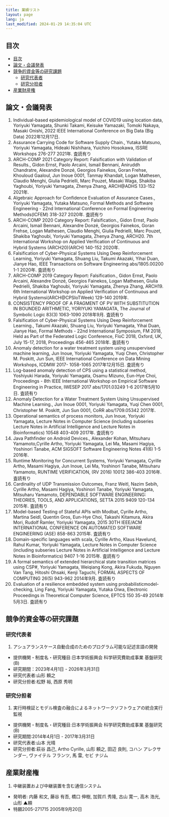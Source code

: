 ```yaml
---
title: 業績リスト
layout: page
lang: ja
last_modified: 2024-01-29 14:35:04 UTC
---
```

## 目次

- [目次](#目次)
- [論文・会議発表](#論文会議発表)
- [競争的資金等の研究課題](#競争的資金等の研究課題)
  - [研究代表者](#研究代表者)
  - [研究分担者](#研究分担者)
- [産業財産権](#産業財産権)


## 論文・会議発表

1. Individual-based epidemiological model of COVID19 using location data, Yoriyuki Yamagata, Shunki Takami, Keisuke Yamazaki, Tomoki Nakaya, Masaki Onishi, 2022 IEEE International Conference on Big Data (Big Data)  2022年12月17日. 
1. Assurance Carrying Code for Software Supply Chain., Yutaka Matsuno, Yoriyuki Yamagata, Hideaki Nishihara, Yuichiro Hosokawa, ISSRE Workshops  276-277 2021年. 査読有り
1. ARCH-COMP 2021 Category Report: Falsification with Validation of Results., Gidon Ernst, Paolo Arcaini, Ismail Bennani, Aniruddh Chandratre, Alexandre Donzé, Georgios Fainekos, Goran Frehse, Khouloud Gaaloul, Jun Inoue 0001, Tanmay Khandait, Logan Mathesen, Claudio Menghi, Giulia Pedrielli, Marc Pouzet, Masaki Waga, Shakiba Yaghoubi, Yoriyuki Yamagata, Zhenya Zhang, ARCH@ADHS  133-152 2021年. 
1. Algebraic Approach for Confidence Evaluation of Assurance Cases., Yoriyuki Yamagata, Yutaka Matsuno, Formal Methods and Software Engineering - 22nd International Conference on Formal Engineering Methods(ICFEM)  318-327 2020年. 査読有り
1. ARCH-COMP 2020 Category Report: Falsification., Gidon Ernst, Paolo Arcaini, Ismail Bennani, Alexandre Donzé, Georgios Fainekos, Goran Frehse, Logan Mathesen, Claudio Menghi, Giulia Pedrielli, Marc Pouzet, Shakiba Yaghoubi, Yoriyuki Yamagata, Zhenya Zhang, ARCH20. 7th International Workshop on Applied Verification of Continuous and Hybrid Systems (ARCH20)(ARCH)  140-152 2020年. 
1. Falsification of Cyber-Physical Systems Using Deep Reinforcement Learning, Yoriyuki Yamagata, Shuang Liu, Takumi Akazaki, Yihai Duan, Jianye Hao, IEEE Transactions on Software Engineering abs/1805.00200 1-1 2020年. 査読有り
1. ARCH-COMP 2019 Category Report: Falsification., Gidon Ernst, Paolo Arcaini, Alexandre Donzé, Georgios Fainekos, Logan Mathesen, Giulia Pedrielli, Shakiba Yaghoubi, Yoriyuki Yamagata, Zhenya Zhang, ARCH19. 6th International Workshop on Applied Verification of Continuous and Hybrid Systemsi(ARCH@CPSIoTWeek)  129-140 2019年. 
1. CONSISTENCY PROOF OF A FRAGMENT OF PV WITH SUBSTITUTION IN BOUNDED ARITHMETIC, YORIYUKI YAMAGATA, The Journal of Symbolic Logic 83(3) 1063-1090 2018年9月. 査読有り
1. Falsification of Cyber-Physical Systems Using Deep Reinforcement Learning., Takumi Akazaki, Shuang Liu, Yoriyuki Yamagata, Yihai Duan, Jianye Hao, Formal Methods - 22nd International Symposium, FM 2018, Held as Part of the Federated Logic Conference, FloC 2018, Oxford, UK, July 15-17, 2018, Proceedings  456-465 2018年. 査読有り
1. Anomaly detection for a water treatment system using unsupervised machine learning, Jun Inoue, Yoriyuki Yamagata, Yuqi Chen, Christopher M. Poskitt, Jun Sun, IEEE International Conference on Data Mining Workshops, ICDMW 2017- 1058-1065 2017年12月15日. 査読有り
1. Log-based anomaly detection of CPS using a statistical method, Yoshiyuki Harada, Yoriyuki Yamagata, Osamu Mizuno, Eun-Hye Choi, Proceedings - 8th IEEE International Workshop on Empirical Software Engineering in Practice, IWESEP 2017 abs/1701.03249 1-6 2017年5月10日. 査読有り
1. Anomaly Detection for a Water Treatment System Using Unsupervised Machine Learning., Jun Inoue 0001, Yoriyuki Yamagata, Yuqi Chen 0001, Christopher M. Poskitt, Jun Sun 0001, CoRR abs/1709.05342 2017年. 
1. Operational semantics of process monitors, Jun Inoue, Yoriyuki Yamagata, Lecture Notes in Computer Science (including subseries Lecture Notes in Artificial Intelligence and Lecture Notes in Bioinformatics) 10548 403-409 2017年. 査読有り
1. Java Pathfinder on Android Devices., Alexander Kohan, Mitsuharu Yamamoto,Cyrille Artho, Yoriyuki Yamagata, Lei Ma, Masami Hagiya, Yoshinori Tanabe, ACM SIGSOFT Software Engineering Notes 41(6) 1-5 2016年. 
1. Runtime Monitoring for Concurrent Systems, Yoriyuki Yamagata, Cyrille Artho, Masami Hagiya, Jun Inoue, Lei Ma, Yoshinori Tanabe, Mitsuharu Yamamoto, RUNTIME VERIFICATION, (RV 2016) 10012 386-403 2016年. 査読有り
1. Cardinality of UDP Transmission Outcomes, Franz Weitl, Nazim Sebih, Cyrille Artho, Masami Hagiya, Yoshinori Tanabe, Yoriyuki Yamagata, Mitsuharu Yamamoto, DEPENDABLE SOFTWARE ENGINEERING: THEORIES, TOOLS, AND APPLICATIONS, SETTA 2015 9409 120-134 2015年. 査読有り
1. Model-based Testing of Stateful APIs with Modbat, Cyrille Artho, Martina Seidl, Quentin Gros, Eun-Hye Choi, Takashi Kitamura, Akira Mori, Rudolf Ramler, Yoriyuki Yamagata, 2015 30TH IEEE/ACM INTERNATIONAL CONFERENCE ON AUTOMATED SOFTWARE ENGINEERING (ASE)  858-863 2015年. 査読有り
1. Domain-specific languages with scala, Cyrille Artho, Klaus Havelund, Rahul Kumar, Yoriyuki Yamagata, Lecture Notes in Computer Science (including subseries Lecture Notes in Artificial Intelligence and Lecture Notes in Bioinformatics) 9407 1-16 2015年. 査読有り
1. A formal semantics of extended hierarchical state transition matrices using CSP#, Yoriyuki Yamagata, Weiqiang Kong, Akira Fukuda, Nguyen Van Tang, Hitoshi Ohsaki, Kenji Taguchi, FORMAL ASPECTS OF COMPUTING 26(5) 943-962 2014年9月. 査読有り
1. Evaluation of a resilience embedded system using probabilisticmodel-checking, Ling Fang, Yoriyuki Yamagata, Yutaka Oiwa, Electronic Proceedings in Theoretical Computer Science, EPTCS 150 35-49 2014年5月3日. 査読有り

## 競争的資金等の研究課題

### 研究代表者

1. アシュアランスケース自動合成のためのプログラム可能な記述言語の開発
  - 提供機関・制度名・研究種目:日本学術振興会 科学研究費助成事業 基盤研究(B)
  - 研究期間：2023年4月1日 - 2026年3月31日
  - 研究代表者:山形 頼之
  - 研究分担者:松野 裕, 西原 秀明

### 研究分担者

1. 実行時検証とモデル検査の融合によるネットワークソフトウェアの統合実行監視
  - 提供機関・制度名・研究種目:日本学術振興会 科学研究費助成事業 基盤研究(B)
  - 研究期間:2014年4月1日 - 2017年3月31日
  - 研究代表者:山本 光晴
  - 研究分担者:萩谷 昌己, Artho Cyrille, 山形 頼之, 田辺 良則, コハン アレクサンダー, ヴァイテル フランツ, 馬 雷, セビ ナジム

## 産業財産権

1. 中継装置および中継装置を含む通信システム
  - 発明者: 内藤 和文, 藤谷 有吾, 橋口 伸樹, 加賀爪 秀隆, 古山 寛一, 高木 浩光, 山形 ▲頼
  - 特願2005-271715    2005年9月20日